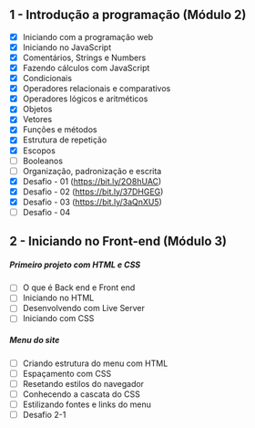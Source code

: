 ## 1 - Introdução a programação (Módulo 2)

- [x] Iniciando com a programação web
- [x] Iniciando no JavaScript
- [x] Comentários, Strings e Numbers
- [x] Fazendo cálculos com JavaScript
- [x] Condicionais
- [x] Operadores relacionais e comparativos
- [x] Operadores lógicos e aritméticos
- [x] Objetos
- [x] Vetores
- [x] Funções e métodos
- [x] Estrutura de repetição
- [x] Escopos
- [ ] Booleanos
- [ ] Organização, padronização e escrita
- [x] Desafio - 01 (https://bit.ly/2O8hUAC)
- [x] Desafio - 02 (https://bit.ly/37DHGEG)
- [x] Desafio - 03 (https://bit.ly/3aQnXU5)
- [ ] Desafio - 04

## 2 - Iniciando no Front-end (Módulo 3)
#####  Primeiro projeto com HTML e CSS
- [ ] O que é Back end e Front end
- [ ] Iniciando no HTML
- [ ] Desenvolvendo com Live Server
- [ ] Iniciando com CSS
#####  Menu do site
- [ ] Criando estrutura do menu com HTML
- [ ] Espaçamento com CSS
- [ ] Resetando estilos do navegador
- [ ] Conhecendo a cascata do CSS
- [ ] Estilizando fontes e links do menu
- [ ] Desafio 2-1